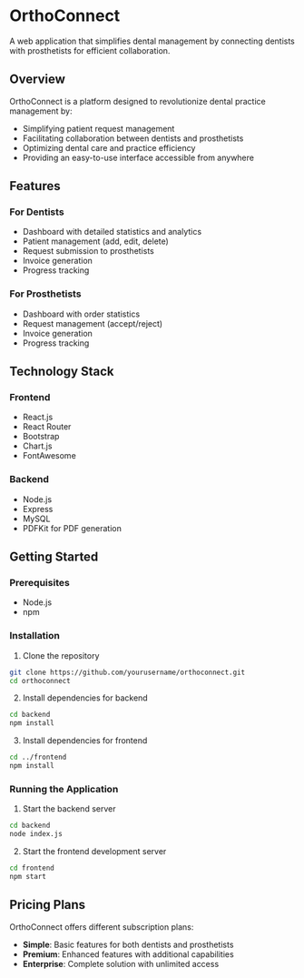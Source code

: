 # OrthoConnect

A web application that simplifies dental management by connecting dentists with prosthetists for efficient collaboration.

## Overview

OrthoConnect is a platform designed to revolutionize dental practice management by:
- Simplifying patient request management
- Facilitating collaboration between dentists and prosthetists
- Optimizing dental care and practice efficiency
- Providing an easy-to-use interface accessible from anywhere

## Features

### For Dentists
- Dashboard with detailed statistics and analytics
- Patient management (add, edit, delete)
- Request submission to prosthetists
- Invoice generation
- Progress tracking

### For Prosthetists
- Dashboard with order statistics
- Request management (accept/reject)
- Invoice generation
- Progress tracking

## Technology Stack

### Frontend
- React.js
- React Router
- Bootstrap
- Chart.js
- FontAwesome

### Backend
- Node.js
- Express
- MySQL
- PDFKit for PDF generation

## Getting Started

### Prerequisites
- Node.js
- npm

### Installation

1. Clone the repository
```bash
git clone https://github.com/yourusername/orthoconnect.git
cd orthoconnect
```

2. Install dependencies for backend
```bash
cd backend
npm install
```

3. Install dependencies for frontend
```bash
cd ../frontend
npm install
```

### Running the Application

1. Start the backend server
```bash
cd backend
node index.js
```

2. Start the frontend development server
```bash
cd frontend
npm start
```

## Pricing Plans

OrthoConnect offers different subscription plans:
- **Simple**: Basic features for both dentists and prosthetists
- **Premium**: Enhanced features with additional capabilities
- **Enterprise**: Complete solution with unlimited access
